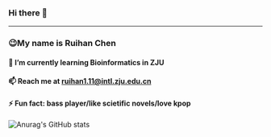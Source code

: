 ### Hi there 👋
---
### 😉My name is Ruihan Chen
#### 🌱 I’m currently learning Bioinformatics in ZJU
#### 📫 Reach me at ruihan1.11@intl.zju.edu.cn
#### ⚡ Fun fact: bass player/like scietific novels/love kpop
![Anurag's GitHub stats](https://github-readme-stats.vercel.app/api?username=anuraghazra&show_icons=true&theme=default)
